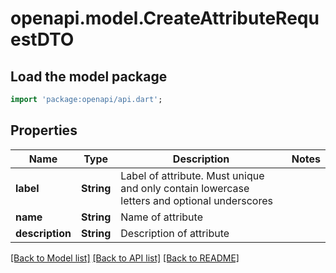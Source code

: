 # openapi.model.CreateAttributeRequestDTO

## Load the model package
```dart
import 'package:openapi/api.dart';
```

## Properties
Name | Type | Description | Notes
------------ | ------------- | ------------- | -------------
**label** | **String** | Label of attribute. Must unique and only contain lowercase letters and optional underscores | 
**name** | **String** | Name of attribute | 
**description** | **String** | Description of attribute | 

[[Back to Model list]](../README.md#documentation-for-models) [[Back to API list]](../README.md#documentation-for-api-endpoints) [[Back to README]](../README.md)


